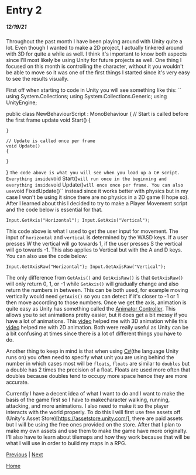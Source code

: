 # Entry 2
##### 12/19/21

Throughout the past month I have been playing around with Unity quite a lot. Even though I wanted to make a 2D project, I actually tinkered around with 3D for quite a while as well. I think it's important to know both aspects since I'll most likely be using Unity for future projects as well. One thing I focused on this month is controlling the character, without it you wouldn't be able to move so it was one of the first things I started since it's very easy to see the results visually. 

First off when starting to code in Unity you will see something like this:
``
using System.Collections;
using System.Collections.Generic;
using UnityEngine;

public class NewBehaviourScript : MonoBehaviour
{
    // Start is called before the first frame update
    void Start()
    {
        
    }

    // Update is called once per frame
    void Update()
    {
        
    }
}
``
The code above is what you will see when you load up a C# script. Everything inside ``void Start()`` will run once in the beginning and everything inside ``void Update()`` will once once per frame. You can also use ``void FixedUpdate()`` instead since it works better with physics but in my case I won't be using it since there are no physics in a 2D game (I hope so). After I learned about this I decided to try to make a Player Movement script and the code below is essential for that.

``
Input.GetAxis("Horizontal");
Input.GetAxis("Vertical");
``

This code above is what I used to get the user input for movement. The input of `horizontal` and `vertical` is determined by the WASD keys. If a user presses W the vertical will go towards 1, if the user presses S the vertical will go towards -1. This also applies to Vertical but with the A and D keys. You can also use the code below:

``
Input.GetAxisRaw("Horizontal");
Input.GetAxisRaw("Vertical");
``

The only difference from ``GetAxis()`` and ``GetAxisRaw()`` is that ``GetAxisRaw()`` will only return 0, 1, or -1 while ``GetAxis()`` will gradually change and also return the numbers in between. This can be both used, for example moving vertically would need ``getAxis()`` so you can detect if it's closer to -1 or 1 then move according to those numbers. Once we get the axis, animation is quite easy as Unity has something called the [Animator Controller](https://docs.unity3d.com/Manual/class-AnimatorController.html). This allows you to set animations pretty easier, but it does get a bit messy if you have a lot of animations. This [video](https://www.youtube.com/watch?v=wdOk5QXYC6Y) helped me with 3D animation while this [video](https://www.youtube.com/watch?v=wdOk5QXYC6Y) helped me with 2D animation. Both were really useful as Unity can be a bit confusing at times since there is a lot of different things you have to do.

Another thing to keep in mind is that when using [C#](https://docs.microsoft.com/en-us/dotnet/csharp/)(the language Unity runs on) you often need to specify what unit you are using behind the number in which cases most will be `floats`, `floats` are similar to `doubles` but a double has 2 times the precision of a float. Floats are used more often that doubles because doubles tend to occupy more space hence they are more accurate. 

Currently I have a decent idea of what I want to do and I want to make the basis of the game first so I have to makecharacter walking, running, attacking, and more animations. I also need to make it so the player interacts with the world properly. To do this I will first use free assets off (Unity's Asset Store)[https://assetstore.unity.com/], there are paid assets but I will be using the free ones provided on the store. After that I plan to make my own assets and use them to make the game have more originalty. I'll also have to learn about tilemaps and how they work because that will be what I will use in order to build my maps in a RPG.

[Previous](entry01.md) | [Next](entry03.md)

[Home](../README.md)
